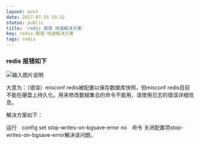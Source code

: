 ```yaml
---
layout: post
date: 2017-07-15 19:32
status: public
title: 'redis 报错 快速解决方案'
key: redis-报错-快速解决方案
tags: redis
---
```


### redis 报错如下

![输入图片说明](https://static.oschina.net/uploads/img/201707/13143157_SKZg.png "在这里输入图片标题")

大意为：（错误）misconf redis被配置以保存数据库快照，但misconf redis目前不能在硬盘上持久化。用来修改数据集合的命令不能用，请使用日志的错误详细信息。

解决方案如下：

运行　config set stop-writes-on-bgsave-error no　命令
关闭配置项stop-writes-on-bgsave-error解决该问题。

